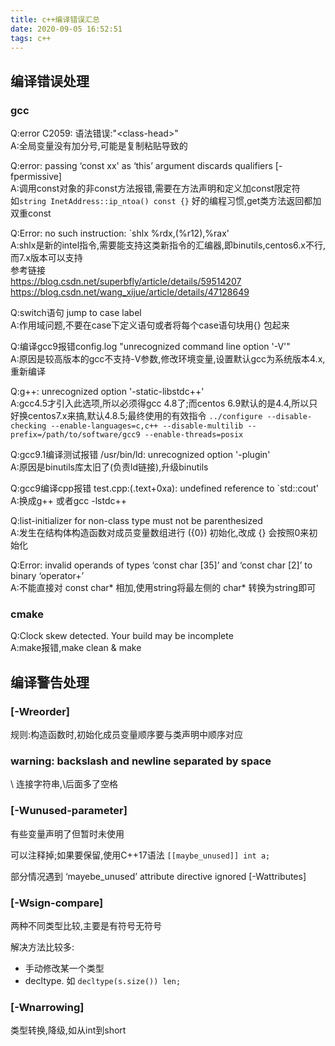```yaml
---
title: c++编译错误汇总
date: 2020-09-05 16:52:51
tags: c++
---
```


## 编译错误处理

### gcc

Q:error C2059: 语法错误:"\<class-head\>"  
A:全局变量没有加分号,可能是复制粘贴导致的

Q:error: passing ‘const xx' as ‘this’ argument discards qualifiers [-fpermissive]  
A:调用const对象的非const方法报错,需要在方法声明和定义加const限定符  
如`string InetAddress::ip_ntoa() const {}` 好的编程习惯,get类方法返回都加双重const

Q:Error: no such instruction: `shlx %rdx,(%r12),%rax'  
A:shlx是新的intel指令,需要能支持这类新指令的汇编器,即binutils,centos6.x不行,而7.x版本可以支持  
参考链接  
https://blog.csdn.net/superbfly/article/details/59514207  
https://blog.csdn.net/wang_xijue/article/details/47128649

Q:switch语句 jump to case label  
A:作用域问题,不要在case下定义语句或者将每个case语句块用{} 包起来

Q:编译gcc9报错config.log "unrecognized command line option '-V'"  
A:原因是较高版本的gcc不支持-V参数,修改环境变量,设置默认gcc为系统版本4.x,重新编译

Q:g++: unrecognized option '-static-libstdc++'  
A:gcc4.5才引入此选项,所以必须得gcc 4.8了;而centos 6.9默认的是4.4,所以只好换centos7.x来搞,默认4.8.5;最终使用的有效指令 `../configure --disable-checking --enable-languages=c,c++ --disable-multilib --prefix=/path/to/software/gcc9 --enable-threads=posix`

Q:gcc9.1编译测试报错 /usr/bin/ld: unrecognized option '-plugin'  
A:原因是binutils库太旧了(负责ld链接),升级binutils

Q:gcc9编译cpp报错 test.cpp:(.text+0xa): undefined reference to `std::cout'  
A:换成g++ 或者gcc -lstdc++

Q:list-initializer for non-class type must not be parenthesized  
A:发生在结构体构造函数对成员变量数组进行 ({0}) 初始化,改成 {} 会按照0来初始化

Q:Error: invalid operands of types ‘const char [35]’ and ‘const char [2]’ to binary ‘operator+’  
A:不能直接对 const char* 相加,使用string将最左侧的 char* 转换为string即可

### cmake

Q:Clock skew detected.  Your build may be incomplete  
A:make报错,make clean & make

## 编译警告处理

### [-Wreorder]

规则:构造函数时,初始化成员变量顺序要与类声明中顺序对应

### warning: backslash and newline separated by space

\ 连接字符串,\后面多了空格

### [-Wunused-parameter]

有些变量声明了但暂时未使用

可以注释掉;如果要保留,使用C++17语法 `[[maybe_unused]] int a;`

部分情况遇到  ‘mayebe_unused’ attribute directive ignored [-Wattributes]

### [-Wsign-compare]

两种不同类型比较,主要是有符号无符号

解决方法比较多:

* 手动修改某一个类型
* decltype. 如 `decltype(s.size()) len;`

### [-Wnarrowing]

类型转换,降级,如从int到short